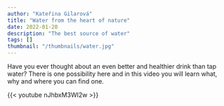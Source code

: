 ```yaml
---
author: "Kateřina Gilarová"
title: "Water from the heart of nature"
date: 2022-01-20
description: "The best source of water"
tags: []
thumbnail: "/thumbnails/water.jpg"
---
```

Have you ever thought about an even better and healthier drink than tap water?  There is one possibility here and in this video you will learn what, why and where you can find one.

{{< youtube nJhbxM3WI2w >}}